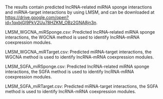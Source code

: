 The results contain predicted lncRNA-related miRNA sponge interactions and miRNA-target interactions by using LMSM, and can be downloaded at https://drive.google.com/open?id=1qxbjGl9PkV2Uu78HZKM_OBz2GNA8jn3n.

LMSM_WGCNA_miRSponge.csv: Predicted lncRNA-related miRNA sponge interactions, the WGCNA method is used to identify lncRNA-mRNA coexpression modules.

LMSM_WGCNA_miRTarget.csv: Predicted miRNA-target interactions, the WGCNA method is used to identify lncRNA-mRNA coexpression modules.

LMSM_SGFA_miRSponge.csv: Predicted lncRNA-related miRNA sponge interactions, the SGFA method is used to identify lncRNA-mRNA coexpression modules.

LMSM_SGFA_miRTarget.csv: Predicted miRNA-target interactions, the SGFA method is used to identify lncRNA-mRNA coexpression modules.

